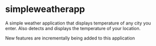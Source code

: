 # simpleweatherapp
A simple weather application that displays temperature of any city you enter. Also detects and displays the temperature of your location.

New features are incrementally being added to this application
